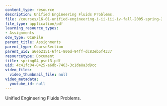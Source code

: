 ```yaml
---
content_type: resource
description: Unified Engineering Fluids Problems.
file: /courses/16-01-unified-engineering-i-ii-iii-iv-fall-2005-spring-2006/4c41fc048425a6db74633c1da8a3d9cc_spring04_pset3.pdf
file_type: application/pdf
learning_resource_types:
- Assignments
ocw_type: OCWFile
parent_title: Assignments
parent_type: CourseSection
parent_uid: a6eb2151-6f41-806d-94ff-dc83eb5f4337
resourcetype: Document
title: spring04_pset3.pdf
uid: 4c41fc04-8425-a6db-7463-3c1da8a3d9cc
video_files:
  video_thumbnail_file: null
video_metadata:
  youtube_id: null
---
```

Unified Engineering Fluids Problems.

